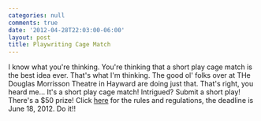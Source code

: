 ```yaml
---
categories: null
comments: true
date: '2012-04-28T22:03:00-06:00'
layout: post
title: Playwriting Cage Match
---
```


I know what you're thinking. You're thinking that a short play cage match is the best idea ever. That's what I'm thinking. The good ol' folks over at THe Douglas Morrisson Theatre in Hayward are doing just that. That's right, you heard me... It's a short play cage match! Intrigued? Submit a short play! There's a $50 prize! Click [here](http://dmtonline.org/Playwriting.htm) for the rules and regulations, the deadline is June 18, 2012. Do it!!